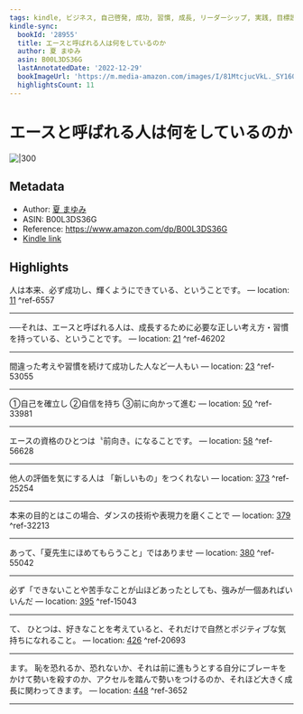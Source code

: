 ```yaml
---
tags: kindle, ビジネス, 自己啓発, 成功, 習慣, 成長, リーダーシップ, 実践, 目標設定
kindle-sync:
  bookId: '28955'
  title: エースと呼ばれる人は何をしているのか
  author: 夏 まゆみ
  asin: B00L3DS36G
  lastAnnotatedDate: '2022-12-29'
  bookImageUrl: 'https://m.media-amazon.com/images/I/81MtcjucVkL._SY160.jpg'
  highlightsCount: 11
---
```


# エースと呼ばれる人は何をしているのか
![|300](https://m.media-amazon.com/images/I/81MtcjucVkL.jpg)
## Metadata
* Author: [夏 まゆみ](https://www.amazon.comundefined)
* ASIN: B00L3DS36G
* Reference: https://www.amazon.com/dp/B00L3DS36G
* [Kindle link](kindle://book?action=open&asin=B00L3DS36G)

## Highlights
人は本来、必ず成功し、輝くようにできている、ということです。 — location: [11](kindle://book?action=open&asin=B00L3DS36G&location=11) ^ref-6557

---
──それは、エースと呼ばれる人は、成長するために必要な正しい考え方・習慣を持っている、ということです。 — location: [21](kindle://book?action=open&asin=B00L3DS36G&location=21) ^ref-46202

---
間違った考えや習慣を続けて成功した人など一人もい — location: [23](kindle://book?action=open&asin=B00L3DS36G&location=23) ^ref-53055

---
①自己を確立し ②自信を持ち ③前に向かって進む — location: [50](kindle://book?action=open&asin=B00L3DS36G&location=50) ^ref-33981

---
エースの資格のひとつは〝前向き〟になることです。 — location: [58](kindle://book?action=open&asin=B00L3DS36G&location=58) ^ref-56628

---
他人の評価を気にする人は 「新しいもの」をつくれない — location: [373](kindle://book?action=open&asin=B00L3DS36G&location=373) ^ref-25254

---
本来の目的とはこの場合、ダンスの技術や表現力を磨くことで — location: [379](kindle://book?action=open&asin=B00L3DS36G&location=379) ^ref-32213

---
あって、「夏先生にほめてもらうこと」ではありませ — location: [380](kindle://book?action=open&asin=B00L3DS36G&location=380) ^ref-55042

---
必ず「できないことや苦手なことが山ほどあったとしても、強みが一個あればいいんだ — location: [395](kindle://book?action=open&asin=B00L3DS36G&location=395) ^ref-15043

---
て、 ひとつは、好きなことを考えていると、それだけで自然とポジティブな気持ちになれること。 — location: [426](kindle://book?action=open&asin=B00L3DS36G&location=426) ^ref-20693

---
ます。 恥を恐れるか、恐れないか、それは前に進もうとする自分にブレーキをかけて勢いを殺すのか、アクセルを踏んで勢いをつけるのか、それほど大きく成長に関わってきます。 — location: [448](kindle://book?action=open&asin=B00L3DS36G&location=448) ^ref-3652

---

